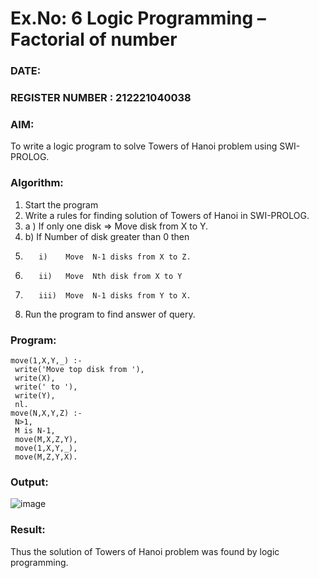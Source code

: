# Ex.No: 6   Logic Programming – Factorial of number   
### DATE:                                                                            
### REGISTER NUMBER : 212221040038
### AIM: 
To  write  a logic program  to solve Towers of Hanoi problem  using SWI-PROLOG. 
### Algorithm:
1. Start the program
2.  Write a rules for finding solution of Towers of Hanoi in SWI-PROLOG.
3.  a )	If only one disk  => Move disk from X to Y.
4.  b)	If Number of disk greater than 0 then
5.        i)	Move  N-1 disks from X to Z.
6.        ii)	Move  Nth disk from X to Y
7.        iii)	Move  N-1 disks from Y to X.
8. Run the program  to find answer of  query.

### Program:
```
move(1,X,Y,_) :- 
 write('Move top disk from '), 
 write(X), 
 write(' to '), 
 write(Y), 
 nl. 
move(N,X,Y,Z) :- 
 N>1, 
 M is N-1, 
 move(M,X,Z,Y), 
 move(1,X,Y,_), 
 move(M,Z,Y,X). 

```


### Output:

![image](https://github.com/Dhanush12022004/AI_Lab_2023-24/assets/128135558/12af04a7-dbfa-4578-a774-e60cccebb1e0)



### Result:
Thus the solution of Towers of Hanoi problem was found by logic programming.
